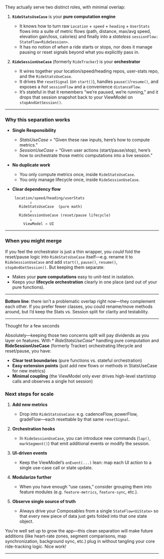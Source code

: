 They actually serve two distinct roles, with minimal overlap:

1. **`RideStatsUseCase`** is your **pure computation engine**

    * It knows how to turn raw `Location` + `speed` + `heading` + `UserStats` flows into a suite of
      metric flows (path, distance, max/avg speed, elevation gain/loss, calories) and finally into a
      *stateless* `sessionFlow: StateFlow<RideSession>`.
    * It has no notion of *when* a ride starts or stops, nor does it manage pausing or reset signals
      beyond what you explicitly pass in.

2. **`RideSessionUseCase`** (formerly `RideTracker`) is your **orchestrator**

    * It wires together your location/speed/heading repos, user-stats repo, and the
      `RideStatsUseCase`.
    * It drives the `resetSignal` (on `start()`), handles `pause()`/`resume()`, and exposes a *hot*
      `sessionFlow` and a convenience `distanceFlow`.
    * It’s stateful in that it remembers “we’re paused, we’re running,” and it drops that session
      snapshot back to your ViewModel on `stopAndGetSession()`.

---

### Why this separation works

* **Single Responsibility**

    * *StatsUseCase* = “Given these raw inputs, here’s how to compute metrics.”
    * *SessionUseCase* = “Given user actions (start/pause/stop), here’s how to orchestrate those
      metric computations into a live session.”

* **No duplicate work**

    * You only compute metrics once, inside `RideStatsUseCase`.
    * You only manage lifecycle once, inside `RideSessionUseCase`.

* **Clear dependency flow**

  ```
   location/speed/heading/userStats 
          ↓ 
     RideStatsUseCase  (pure math) 
          ↓ 
     RideSessionUseCase (reset/pause lifecycle) 
          ↓ 
       ViewModel → UI  
  ```

---

### When you might merge

If you feel the orchestrator is just a thin wrapper, you *could* fold the reset/pause logic into
`RideStatsUseCase` itself—e.g. rename it to `RideSessionUseCase` and add `start()`, `pause()`,
`resume()`, `stopAndGetSession()`. But keeping them separate:

* Makes your **pure computations** easy to unit-test in isolation.
* Keeps your **lifecycle orchestration** clearly in one place (and out of your pure functions).

---

**Bottom line**: there isn’t a problematic overlap right now—they complement each other. If you
prefer fewer classes, you could rename/move methods around, but I’d keep the Stats vs. Session split
for clarity and testability.

---

Thought for a few seconds

Absolutely—keeping those two concerns split will pay dividends as you layer on features. With *
*RideStatsUseCase** handling pure computation and **RideSessionUseCase** (formerly Tracker)
orchestrating lifecycle and reset/pause, you have:

* **Clear test boundaries** (pure functions vs. stateful orchestration)
* **Easy extension points** (just add new flows or methods in StatsUseCase for new metrics)
* **Minimal coupling** (the ViewModel only ever drives high-level start/stop calls and observes a
  single hot session)

### Next steps for scale

1. **Add new metrics**

    * Drop into `RideStatsUseCase`: e.g. cadenceFlow, powerFlow, gradeFlow—each resettable by that
      same `resetSignal`.
2. **Orchestration hooks**

    * In `RideSessionUseCase`, you can introduce new commands (`lap()`, `markSegment()`) that emit
      additional events or modify the session.
3. **UI-driven events**

    * Keep the ViewModel’s `onEvent(...)` lean: map each UI action to a single use-case call or
      state update.
4. **Modularize further**

    * When you have enough “use cases,” consider grouping them into feature modules (e.g.
      `feature-metrics`, `feature-sync`, etc.).
5. **Observe single source of truth**

    * Always drive your Composables from a single `StateFlow<UiState>` so that every new piece of
      data just gets folded into that one state object.

You’re well set up to grow the app—this clean separation will make future additions (like heart-rate
zones, segment comparisons, map synchronization, background sync, etc.) plug in without tangling
your core ride-tracking logic. Nice work!

---